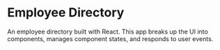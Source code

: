# Employee Directory

An employee directory built with React. This app breaks up the UI into components, manages component states, and responds to user events.

